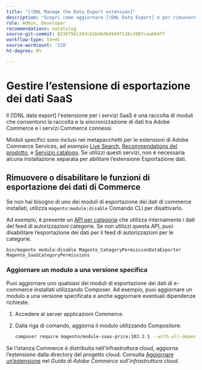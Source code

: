 ```yaml
---
title: "[!DNL Manage the Data Export extension]"
description: "Scopri come aggiornare [!DNL Data Export] e per rimuovere o disabilitare i servizi di esportazione dei dati non necessari."
role: Admin, Developer
recommendations: noCatalog
source-git-commit: 8230756c203cb2b4bdb4949f116c398fcaab84ff
workflow-type: tm+mt
source-wordcount: '228'
ht-degree: 0%

---
```



# Gestire l’estensione di esportazione dei dati SaaS

Il [!DNL data export] l&#39;estensione per i servizi SaaS è una raccolta di moduli che consentono la raccolta e la sincronizzazione di dati tra Adobe Commerce e i servizi Commerce connessi.

Moduli specifici sono inclusi nei metapacchetti per le estensioni di Adobe Commerce Services, ad esempio [Live Search](/help/live-search/overview.md), [Recommendations del prodotto](/help/product-recommendations/overview.md), e [Servizio catalogo](/help/catalog-service/overview.md). Se utilizzi questi servizi, non è necessaria alcuna installazione separata per abilitare l’estensione Esportazione dati.

## Rimuovere o disabilitare le funzioni di esportazione dei dati di Commerce

Se non hai bisogno di uno dei moduli di esportazione dei dati di commerce installati, utilizza `magento:module:disable` Comando CLI per disattivarlo.

Ad esempio, è presente un [API per categorie](https://developer.adobe.com/commerce/services/graphql/catalog-service/categories/) che utilizza internamente i dati del feed di autorizzazioni categorie. Se non utilizzi questa API, puoi disabilitare l’esportazione dei dati per il feed di autorizzazioni per le categorie.

```shell script
bin/magento module:disable Magento_CategoryPermissionDataExporter Magento_SaaSCategoryPermissions
```

### Aggiornare un modulo a una versione specifica

Puoi aggiornare uno qualsiasi dei moduli di esportazione dei dati di e-commerce installati utilizzando Composer. Ad esempio, puoi aggiornare un modulo a una versione specificata e anche aggiornare eventuali dipendenze richieste.

1. Accedere al server applicazioni Commerce.

1. Dalla riga di comando, aggiorna il modulo utilizzando Compositore:

   ```bash
   composer require magento/module-saas-price:103.3.1 --with-all-dependencies
   ```

Se l’istanza Commerce è distribuita nell’infrastruttura cloud, aggiorna l’estensione dalla directory del progetto cloud. Consulta [Aggiornare un’estensione](https://experienceleague.adobe.com/en/docs/commerce-cloud-service/user-guide/configure-store/extensions#upgrade-an-extension) nel _Guida di Adobe Commerce sull’infrastruttura cloud_.




